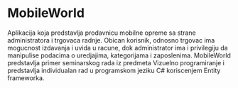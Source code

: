 # MobileWorld
Aplikacija koja predstavlja prodavnicu mobilne opreme sa strane administratora i trgovaca radnje.
Obican korisnik, odnosno trgovac ima mogucnost izdavanja i uvida u racune, dok administrator ima i privilegiju da manipulise podacima o uredjajima, kategorijama i zaposlenima.
MobileWorld predstavlja primer seminarskog rada iz predmeta Vizuelno programiranje i predstavlja individualan rad u programskom jeziku C# koriscenjem Entity frameworka.
